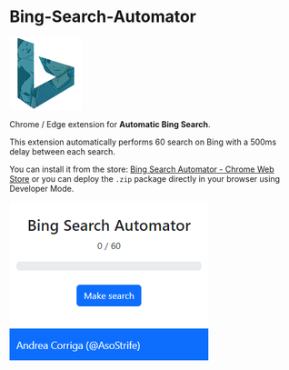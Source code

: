 # Bing-Search-Automator
![](https://github.com/AsoStrife/Bing-Search-Automator/blob/00aa9c79a7aa91b48855928f5123c23a8d7b12fa/img/icon128.png?raw=true)

Chrome / Edge extension for **Automatic Bing Search**. 

This extension automatically performs 60 search on Bing with a 500ms delay between each search.

You can install it from the store: [Bing Search Automator - Chrome Web Store](https://chrome.google.com/webstore/detail/ehpnglljgijenbiknlgpcbnnmhfdgbam/preview?hl=it&authuser=0) or you can deploy the `.zip` package directly in your browser using Developer Mode. 

![](https://github.com/AsoStrife/Bing-Search-Automator/blob/0bd23a78b1f9087fc2ce5b4818010016e9bf4afe/img/preview.png?raw=true)
